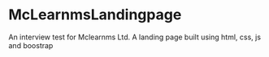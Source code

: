 # McLearnmsLandingpage
An interview test for Mclearnms Ltd.
A landing page built using html, css, js and boostrap
